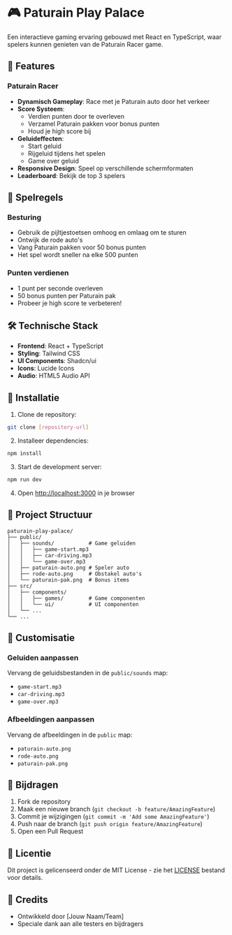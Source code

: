# 🎮 Paturain Play Palace

Een interactieve gaming ervaring gebouwd met React en TypeScript, waar spelers kunnen genieten van de Paturain Racer game.

## 🚀 Features

### Paturain Racer
- **Dynamisch Gameplay**: Race met je Paturain auto door het verkeer
- **Score Systeem**: 
  - Verdien punten door te overleven
  - Verzamel Paturain pakken voor bonus punten
  - Houd je high score bij
- **Geluideffecten**:
  - Start geluid
  - Rijgeluid tijdens het spelen
  - Game over geluid
- **Responsive Design**: Speel op verschillende schermformaten
- **Leaderboard**: Bekijk de top 3 spelers

## 🎯 Spelregels

### Besturing
- Gebruik de pijltjestoetsen omhoog en omlaag om te sturen
- Ontwijk de rode auto's
- Vang Paturain pakken voor 50 bonus punten
- Het spel wordt sneller na elke 500 punten

### Punten verdienen
- 1 punt per seconde overleven
- 50 bonus punten per Paturain pak
- Probeer je high score te verbeteren!

## 🛠️ Technische Stack

- **Frontend**: React + TypeScript
- **Styling**: Tailwind CSS
- **UI Components**: Shadcn/ui
- **Icons**: Lucide Icons
- **Audio**: HTML5 Audio API

## 🚀 Installatie

1. Clone de repository:
```bash
git clone [repository-url]
```

2. Installeer dependencies:
```bash
npm install
```

3. Start de development server:
```bash
npm run dev
```

4. Open [http://localhost:3000](http://localhost:3000) in je browser

## 📁 Project Structuur

```
paturain-play-palace/
├── public/
│   ├── sounds/           # Game geluiden
│   │   ├── game-start.mp3
│   │   ├── car-driving.mp3
│   │   └── game-over.mp3
│   ├── paturain-auto.png # Speler auto
│   ├── rode-auto.png     # Obstakel auto's
│   └── paturain-pak.png  # Bonus items
├── src/
│   ├── components/
│   │   ├── games/        # Game componenten
│   │   └── ui/           # UI componenten
│   └── ...
└── ...
```

## 🎨 Customisatie

### Geluiden aanpassen
Vervang de geluidsbestanden in de `public/sounds` map:
- `game-start.mp3`
- `car-driving.mp3`
- `game-over.mp3`

### Afbeeldingen aanpassen
Vervang de afbeeldingen in de `public` map:
- `paturain-auto.png`
- `rode-auto.png`
- `paturain-pak.png`

## 🤝 Bijdragen

1. Fork de repository
2. Maak een nieuwe branch (`git checkout -b feature/AmazingFeature`)
3. Commit je wijzigingen (`git commit -m 'Add some AmazingFeature'`)
4. Push naar de branch (`git push origin feature/AmazingFeature`)
5. Open een Pull Request

## 📝 Licentie

Dit project is gelicenseerd onder de MIT License - zie het [LICENSE](LICENSE) bestand voor details.

## 🙏 Credits

- Ontwikkeld door [Jouw Naam/Team]
- Speciale dank aan alle testers en bijdragers
